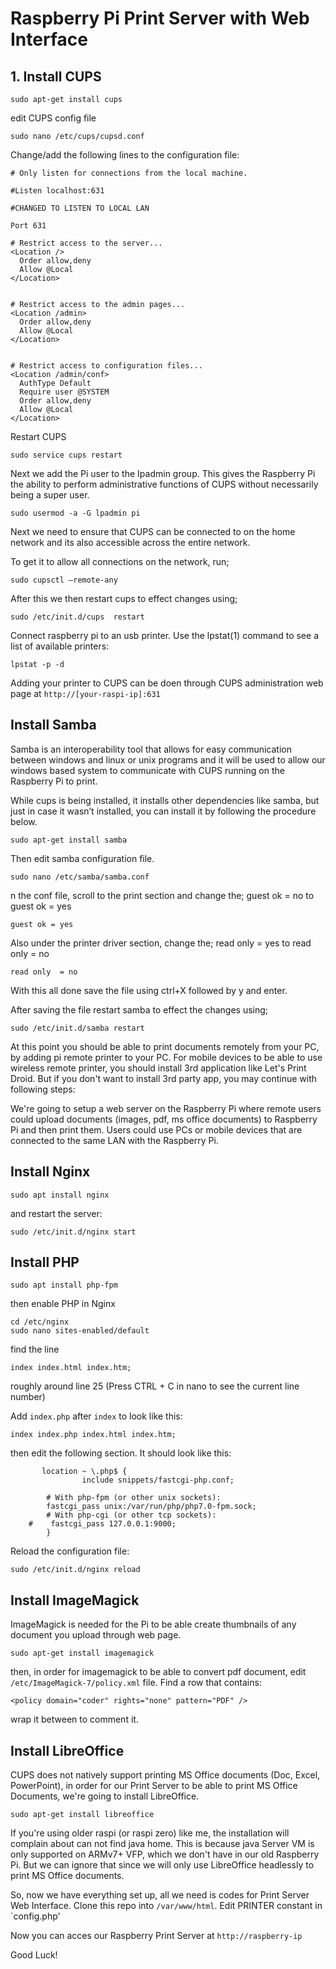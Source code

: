 # Raspberry Pi Print Server with Web Interface


## 1. Install CUPS

```
sudo apt-get install cups
```

edit CUPS config file

```
sudo nano /etc/cups/cupsd.conf
```

Change/add the following lines to the configuration file:

```
# Only listen for connections from the local machine.

#Listen localhost:631

#CHANGED TO LISTEN TO LOCAL LAN

Port 631

# Restrict access to the server...
<Location />
  Order allow,deny
  Allow @Local
</Location>


# Restrict access to the admin pages...
<Location /admin>
  Order allow,deny
  Allow @Local
</Location>


# Restrict access to configuration files...
<Location /admin/conf>
  AuthType Default
  Require user @SYSTEM
  Order allow,deny
  Allow @Local
</Location>
```
Restart CUPS

```
sudo service cups restart
```

Next we add the Pi user to the Ipadmin group. This gives the Raspberry Pi the ability to perform administrative functions of CUPS without necessarily being a super user.

```
sudo usermod -a -G lpadmin pi
```

Next we need to ensure that CUPS can be connected to on the home network and its also accessible across the entire network.

To get it to allow all connections on the network, run;

```
sudo cupsctl –remote-any
```
After this we then restart cups to effect changes using;
```
sudo /etc/init.d/cups  restart
```

Connect raspberry pi to an usb printer. Use the lpstat(1) command to see a list of available printers:
```
lpstat -p -d
```

Adding your printer to CUPS can be doen through CUPS administration web page at `http://[your-raspi-ip]:631`

## Install Samba
Samba is an interoperability tool that allows for easy communication between windows and linux or unix programs and it will be used to allow our windows based system to communicate with CUPS running on the Raspberry Pi to print.

While cups is being installed, it installs other dependencies like samba, but just in case it wasn’t installed, you can install it by following the procedure below.
```
sudo apt-get install samba
```
Then edit samba configuration file.
```
sudo nano /etc/samba/samba.conf 
```

n the conf file, scroll to the print section and change the; guest ok = no to guest ok = yes
```
guest ok = yes
```

Also under the printer driver section, change the; read only = yes to read only  = no
```
read only  = no
```
With this all done save the file using ctrl+X followed by y and enter.

After saving the file restart samba to effect the changes using;
```
sudo /etc/init.d/samba restart
```
At this point you should be able to print documents remotely from your PC, by adding pi remote printer to your PC.
For mobile devices to be able to use wireless remote printer, you should install 3rd application like Let's Print Droid.
But if you don't want to install 3rd party app, you may continue with following steps:
 
We're going to setup a web server on the Raspberry Pi where remote users could upload documents (images, pdf, ms office documents) to Raspberry Pi and then print them. Users could use PCs or mobile devices that are connected to the same LAN with the Raspberry Pi.



## Install Nginx
```
sudo apt install nginx
```
and restart the server:
```
sudo /etc/init.d/nginx start
```


## Install PHP
```
sudo apt install php-fpm
```

then enable PHP in Nginx

```
cd /etc/nginx
sudo nano sites-enabled/default
```

find the line
```
index index.html index.htm;
```
roughly around line 25 (Press CTRL + C in nano to see the current line number)

Add `index.php` after `index` to look like this:
```
index index.php index.html index.htm;
```

then edit the following section. It should look like this:
```
       location ~ \.php$ {
                include snippets/fastcgi-php.conf;

        # With php-fpm (or other unix sockets):
        fastcgi_pass unix:/var/run/php/php7.0-fpm.sock;
        # With php-cgi (or other tcp sockets):
    #    fastcgi_pass 127.0.0.1:9000;
        }

```

Reload the configuration file:
```
sudo /etc/init.d/nginx reload
```

## Install ImageMagick

ImageMagick is needed for the Pi to be able create thumbnails of any document you upload through web page.

```
sudo apt-get install imagemagick
```

then, in order for imagemagick to be able to convert pdf document, edit `/etc/ImageMagick-7/policy.xml` file.
Find a row that contains:
```
<policy domain="coder" rights="none" pattern="PDF" />
```
wrap  it between <!-- and --> to comment it.

## Install LibreOffice
CUPS does not natively support printing MS Office documents (Doc, Excel, PowerPoint), in order for our Print Server to be able to print MS Office Documents, we're going to install LibreOffice.

```
sudo apt-get install libreoffice
```
If you're using older raspi (or raspi zero) like me, the installation will complain about can not find java home. This is because java Server VM is only supported on ARMv7+ VFP, which we don't have in our old Raspberry Pi.
But we can ignore that since we will only use LibreOffice headlessly to print MS Office documents.

So, now we have everything set up, all we need is codes for Print Server Web Interface.
Clone this repo into `/var/www/html`. Edit PRINTER constant in `config.php'

Now you can acces our Raspberry Print Server at `http://raspberry-ip`

Good Luck!
